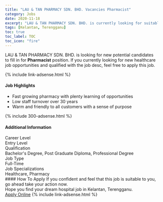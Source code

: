 ```yaml
---
title: "LAU & TAN PHARMACY SDN. BHD. Vacancies Pharmacist" 
category: Jobs 
date: 2020-11-18 
excerpt: "LAU & TAN PHARMACY SDN. BHD. is currently looking for suitable person to fill in the Pharmacist which positioned at Kelantan, Terengganu" 
tags: [Kelantan, Terengganu] 
toc: true 
toc_label: TOC 
toc_icon: "fire" 
--- 
```


<p>LAU & TAN PHARMACY SDN. BHD. is looking for new potential candidates to fill in for <b>Pharmacist</b> position. If you currently looking for new healthcare job opportunities and qualified with the job desc, feel free to apply this job.
</p>{% include link-adsense.html %} 
<div><div><div><h4>Job Highlights</h4></div></div><div><ul><li><div><div><div><div></div></div></div><div><span>Fast growing pharmacy with plenty learning of opportunities</span></div></div></li><li><div><div><div><div></div></div></div><div><span>Low staff turnover over 30 years</span></div></div></li><li><div><div><div><div></div></div></div><div><span>Warm and friendly to all customers with a sense of purpose</span></div></div></li></ul></div></div> 
{% include 300-adsense.html %} 
<div><div><div><h4>Additional Information</h4></div></div><div><div><div><div><div><div><div><div><span>Career Level</span></div></div><div><span>Entry Level</span></div></div></div></div><div><div><div><div><div><span>Qualification</span></div></div><div><span>Bachelor's Degree, Post Graduate Diploma, Professional Degree</span></div></div></div></div><div><div><div><div><div><span>Job Type</span></div></div><div><span>Full-Time</span></div></div></div></div><div><div><div><div><div><span>Job Specializations</span></div></div><div><span>Healthcare, Pharmacy</span></div></div></div></div></div></div></div></div> 
#### How To Apply 
If you confident and feel that this job is suitable to you, go ahead take your action now. <br/> 
Hope you find your dream hospital job in Kelantan, Terengganu. <br/> 
<a href="https://www.jobstreet.com.my/en/job/pharmacist-4415262?jobId=jobstreet-my-job-4415262&sectionRank=25&token=0~0a32de8f-f2cf-4a2d-8068-5260403b1c7b&fr=SRP%20View%20In%20New%20Ta" class="btn btn--warning" target="_blank" rel="nofollow noopenner">Apply Online</a> 
{% include link-adsense.html %} 